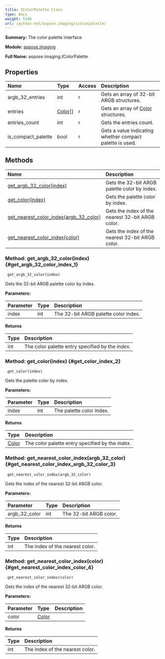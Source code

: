 ```yaml
---
title: IColorPalette Class
type: docs
weight: 5140
url: /python-net/aspose.imaging/icolorpalette/
---
```


**Summary:** The color palette interface.

**Module:** [aspose.imaging](/imaging/python-net/aspose.imaging/)

**Full Name:** aspose.imaging.IColorPalette

## **Properties**
| **Name** | **Type** | **Access** | **Description** |
| :- | :- | :- | :- |
| argb_32_entries | int | r | Gets an array of 32-bit ARGB structures. |
| entries | [Color[]](/imaging/python-net/aspose.imaging/color) | r | Gets an array of [Color](/imaging/python-net/aspose.imaging/color/) structures. |
| entries_count | int | r | Gets the entries count. |
| is_compact_palette | bool | r | Gets a value indicating whether compact palette is used. |
## **Methods**
| **Name** | **Description** |
| :- | :- |
| [get_argb_32_color(index)](#get_argb_32_color_index_1) | Gets the 32-bit ARGB palette color by index. |
| [get_color(index)](#get_color_index_2) | Gets the palette color by index. |
| [get_nearest_color_index(argb_32_color)](#get_nearest_color_index_argb_32_color_3) | Gets the index of the nearest 32-bit ARGB color. |
| [get_nearest_color_index(color)](#get_nearest_color_index_color_4) | Gets the index of the nearest 32-bit ARGB color. |


### Method: get_argb_32_color(index) {#get_argb_32_color_index_1}


```
 get_argb_32_color(index) 
```

Gets the 32-bit ARGB palette color by index.

**Parameters:**

| Parameter | Type | Description |
| :- | :- | :- |
| index | int | The 32-bit ARGB palette color index. |

**Returns**

| Type | Description |
| :- | :- |
| int | The color palette entry specified by the _index_. |


### Method: get_color(index) {#get_color_index_2}


```
 get_color(index) 
```

Gets the palette color by index.

**Parameters:**

| Parameter | Type | Description |
| :- | :- | :- |
| index | int | The palette color index. |

**Returns**

| Type | Description |
| :- | :- |
| [Color](/imaging/python-net/aspose.imaging/color) | The color palette entry specified by the _index_. |


### Method: get_nearest_color_index(argb_32_color) {#get_nearest_color_index_argb_32_color_3}


```
 get_nearest_color_index(argb_32_color) 
```

Gets the index of the nearest 32-bit ARGB color.

**Parameters:**

| Parameter | Type | Description |
| :- | :- | :- |
| argb_32_color | int | The 32-bit ARGB color. |

**Returns**

| Type | Description |
| :- | :- |
| int | The index of the nearest color. |


### Method: get_nearest_color_index(color) {#get_nearest_color_index_color_4}


```
 get_nearest_color_index(color) 
```

Gets the index of the nearest 32-bit ARGB color.

**Parameters:**

| Parameter | Type | Description |
| :- | :- | :- |
| color | [Color](/imaging/python-net/aspose.imaging/color) |  |

**Returns**

| Type | Description |
| :- | :- |
| int | The index of the nearest color. |



